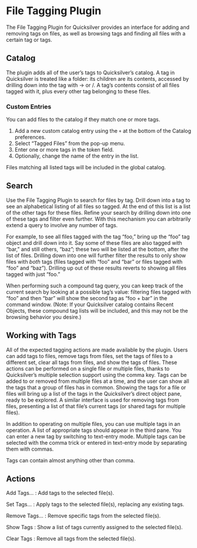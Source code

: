 # File Tagging Plugin #

The File Tagging Plugin for Quicksilver provides an interface for adding and removing tags on files, as well as browsing tags and finding all files with a certain tag or tags.

## Catalog ##

The plugin adds all of the user’s tags to Quicksilver’s catalog. A tag in Quicksilver is treated like a folder: its children are its contents, accessed by drilling down into the tag with → or /. A tag’s contents consist of all files tagged with it, plus every other tag belonging to these files.

### Custom Entries ###

You can add files to the catalog if they match one or more tags.

  1. Add a new custom catalog entry using the `+` at the bottom of the Catalog preferences.
  2. Select “Tagged Files” from the pop-up menu.
  3. Enter one or more tags in the token field.
  4. Optionally, change the name of the entry in the list.

Files matching all listed tags will be included in the global catalog.

## Search ##

Use the File Tagging Plugin to search for files by tag. Drill down into a tag to see an alphabetical listing of all files so tagged. At the end of this list is a list of the other tags for these files. Refine your search by drilling down into one of these tags and filter even further. With this mechanism you can arbitrarily extend a query to involve any number of tags.

For example, to see all files tagged with the tag “foo,” bring up the “foo” tag object and drill down into it. Say some of these files are also tagged with “bar,” and still others, “baz”; these two will be listed at the bottom, after the list of files. Drilling down into one will further filter the results to only show files with *both* tags (files tagged with “foo” and “bar” or files tagged with “foo” and “baz”). Drilling up out of these results reverts to showing all files tagged with just “foo.”

When performing such a compound tag query, you can keep track of the current search by looking at a possible tag’s value: filtering files tagged with “foo” and then “bar” will show the second tag as “foo + bar” in the command window. (Note: If your Quicksilver catalog contains Recent Objects, these compound tag lists will be included, and this may not be the browsing behavior you desire.)

## Working with Tags ##

All of the expected tagging actions are made available by the plugin. Users can add tags to files, remove tags from files, set the tags of files to a different set, clear all tags from files, and show the tags of files. These actions can be performed on a single file or multiple files, thanks to Quicksilver’s multiple selection support using the comma key. Tags can be added to or removed from multiple files at a time, and the user can show all the tags that a group of files has in common. Showing the tags for a file or files will bring up a list of the tags in the Quicksilver’s direct object pane, ready to be explored. A similar interface is used for removing tags from files, presenting a list of that file’s current tags (or shared tags for multiple files).

In addition to operating on multiple files, you can use multiple tags in an operation. A list of appropriate tags should appear in the third pane. You can enter a new tag by switching to text-entry mode. Multiple tags can be selected with the comma trick or entered in text-entry mode by separating them with commas.

Tags can contain almost anything other than comma.

## Actions ##

Add Tags…
  : Add tags to the selected file(s).

Set Tags…
  : Apply tags to the selected file(s), replacing any existing tags.

Remove Tags…
  : Remove specific tags from the selected file(s).

Show Tags
  : Show a list of tags currently assigned to the selected file(s).

Clear Tags
  : Remove all tags from the selected file(s).
